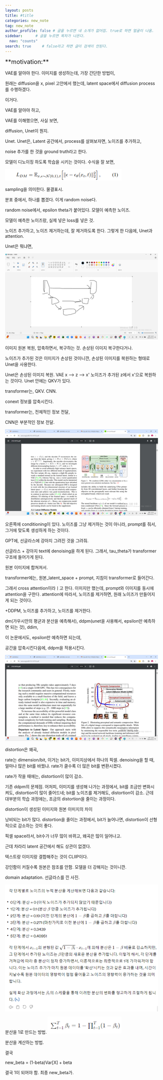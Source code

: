 ```yaml
---
layout: posts
title: #title
categories: new_note
tag: new_note
author_profile: false # 글을 누르면 내 소개가 없어짐. true로 하면 얼굴이 나옴.
sidebar:      # 글을 누르면 목차가 나온다.
  nav: "counts" 
search: true     # false라고 하면 글이 검색이 안된다.
---
```


<div class="notice--info" markdown="1" style='font-size: 20px'>
**motivation:**  
</div>



VAE를 알아야 한다. 이미지를 생성하는데, 가장 간단한 방법이, 

원래는 diffusion을 x, pixel 고안에서 했는데, latent space에서 diffusion process를 수행하겠다.

이거다.

VAE를 알아야 하고, 

VAE를 이해했으면, 사실 보면, 


diffusion, Unet이 뭔지.

Unet. Unet은, Latent 공간에서, process를 살펴보자면, 노이즈를 추가하고, 


noise 추가를 한 것을 ground truth라고 한다. 

모델이 디노이징 하도록 학습을 시키는 것이다. 수식을 잘 보면, 

![](../../images/20240322-2024-03-22-title-80.png)

sampling을 의미한다. 물결표시. 


분포 중에서, 하나를 뽑겠다. 이게 random noise다.


random noise에서, epsilon theta가 붙어있다. 모델이 예측한 노이즈.

모델이 예측한 노이즈랑, 실제 넣은 loss를 넣은 것.


노이즈 추가하고, 노이즈 제거하는데, 잘 제거하도록 한다. 그렇게 한 다음에, Unet과 attention. 

Unet은 뭐냐면, 

![](../../images/20240322-2024-03-22-title-81.png)

이미지 원본 복원, 압축하면서, 복구하는 것. 손상된 이미지 복구한다거나.

노이즈가 추가된 것은 이미지가 손상된 것이니깐, 손상된 이미지를 복원하는 형태로 Unet을 사용한다.

Unet은 손상된 이미지 복원.
VAE x --> z --> x'
노이즈가 추가된 z에서 x'으로 복원하는 것이다.
Unet 안에는 QKV가 있다. 

transformer는, QKV.
CNN.

conext 정보를 압축시킨다.

transformer는, 전체적인 정보 전달,

CNN은 부분적인 정보 전달.


![](../../images/20240322-2024-03-22-title-82.png)

오른쪽에 conditioning이 있다. 노이즈를 그냥 제거하는 것이 아니라, prompt를 줘서, 그거에 맞도록 생성하게 하는 것이다.

GPT에, 선글라스에 강아지 그려진 것을 그려줘.

선글라스 + 강아지 text에 denoising을 하게 된다. 그래서, tau_theta가 transformer 구조에 들어가게 된다.


원본 이미지에 합쳐져서.

transformer에는, 원본_latent_space + prompt, 지침이 transformer로 들어간다.

그래서 cross attention이라ㅣ고 한다. 이미지만 했는데, prompt와 이미지를 동시에 attention을 구한다. attention에 따라서, 노이즈를 제거하면, 원래 노이즈가 만들어지게 되는 것이다.

+DDPM, 노이즈를 추가하고, 노이즈를 제거한다.

dm(가우시안의 평균과 분산을 예측해서), ddpm(unet을 사용해서, epsilon만 예측하면 되는 것), ddim, 

이 논문에서도, epsilon만 예측하면 되는데, 

공간을 압축시킨다음에, ddpm을 적용시킨다.

![](../../images/20240322-2024-03-22-title-83.png)


distortion은 왜곡, 

rate는 dimension/bit, 이거는 bit가, 이미지상에서 하나의 픽셀. denoising을 할 때, 얼마나 많은 bit를 바꿨냐. rate가 클수록 더 많은 bit를 변환시켰다.

rate가 작을 때에는, distortion이 많이 감소.

기존 ddpm의 문제점. 어처피, 이미지를 생성해 나가는 과정에서, bit를 조금만 변화시켜도, distortion이 많이 줄어드네; bit를 노이즈를 제거해도, distortion이 감소. 근데 대부분의 학습 과정에는, 조금의 distortion을 줄이는 과정이다.

distortion이 생성된 이미지와 원본 이미지의 차이

낭비되는 bit가 많다. distortion을 줄이는 과정에서, bit가 늘어나면, distortion이 선형적으로 감소하는 것이 좋다.

픽셀 space라서, bit수가 너무 많이 바뀌고, 왜곡은 많이 일어나고.

근데 차라리 latent 공간에서 해도 상관이 없겠다.


텍스트랑 이미지랑 결합해주는 것이 CLIIP이다.

강인함이 커질수록 원본은 참조를 안함. 모델을 더 강해지는 것이니깐.


domain adaptation. 선글라스를 낀 사진.

![](../../images/20240324-2024-03-22-title-1.png)

분산을 1로 만드는 방법.
![](../../images/20240324-2024-03-22-title-2.png)

분산을 계산하는 방법.

결국

new_beta = (1-beta)Var[X] + beta

결국 1이 되어야 함. 최종 new_beta가.
